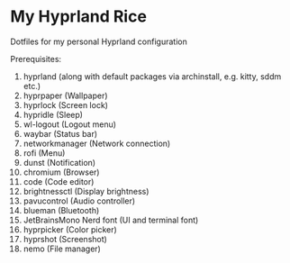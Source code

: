 # My Hyprland Rice

Dotfiles for my personal Hyprland configuration

Prerequisites:
1. hyprland (along with default packages via archinstall, e.g. kitty, sddm etc.)
2. hyprpaper (Wallpaper)
3. hyprlock (Screen lock)
4. hypridle (Sleep)
5. wl-logout (Logout menu)
6. waybar (Status bar)
8. networkmanager (Network connection)
10. rofi (Menu)
11. dunst (Notification)
12. chromium (Browser)
13. code (Code editor)
14. brightnessctl (Display brightness)
15. pavucontrol (Audio controller)
16. blueman (Bluetooth)
17. JetBrainsMono Nerd font (UI and terminal font)
18. hyprpicker (Color picker)
19. hyprshot (Screenshot)
20. nemo (File manager)
